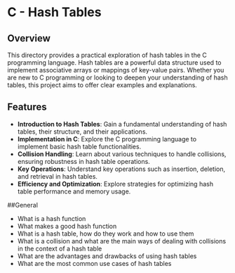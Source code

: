 # C - Hash Tables

## Overview

This directory provides a practical exploration of hash tables in the C programming language. Hash tables are a powerful data structure used to implement associative arrays or mappings of key-value pairs. Whether you are new to C programming or looking to deepen your understanding of hash tables, this project aims to offer clear examples and explanations.

## Features

- **Introduction to Hash Tables**: Gain a fundamental understanding of hash tables, their structure, and their applications.
- **Implementation in C**: Explore the C programming language to implement basic hash table functionalities.
- **Collision Handling**: Learn about various techniques to handle collisions, ensuring robustness in hash table operations.
- **Key Operations**: Understand key operations such as insertion, deletion, and retrieval in hash tables.
- **Efficiency and Optimization**: Explore strategies for optimizing hash table performance and memory usage.

##General

- What is a hash function
- What makes a good hash function
- What is a hash table, how do they work and how to use them
- What is a collision and what are the main ways of dealing with collisions in the context of a hash table
- What are the advantages and drawbacks of using hash tables
- What are the most common use cases of hash tables


